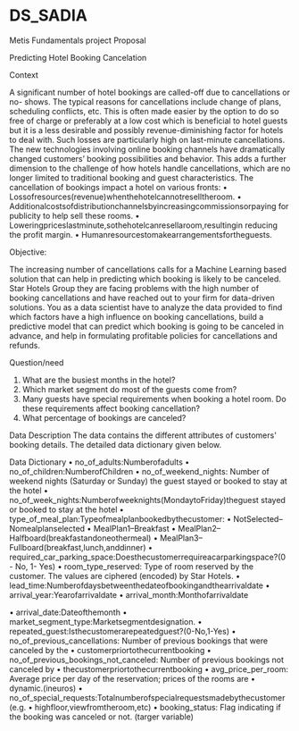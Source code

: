 # DS_SADIA
Metis Fundamentals project Proposal

Predicting Hotel Booking Cancelation

Context

A significant number of hotel bookings are called-off due to cancellations or no- shows. The typical reasons for cancellations include change of plans, scheduling conflicts, etc. This is often made easier by the option to do so free of charge or preferably at a low cost which is beneficial to hotel guests but it is a less desirable and possibly revenue-diminishing factor for hotels to deal with. Such losses are particularly high on last-minute cancellations.
The new technologies involving online booking channels have dramatically changed customers’ booking possibilities and behavior. This adds a further dimension to the challenge of how hotels handle cancellations, which are no longer limited to traditional booking and guest characteristics.
The cancellation of bookings impact a hotel on various fronts:
• Lossofresources(revenue)whenthehotelcannotreselltheroom.
• Additionalcostsofdistributionchannelsbyincreasingcommissionsorpaying
for publicity to help sell these rooms.
• Loweringpriceslastminute,sothehotelcanresellaroom,resultingin
reducing the profit margin.
• Humanresourcestomakearrangementsfortheguests.

Objective:

The increasing number of cancellations calls for a Machine Learning based solution that can help in predicting which booking is likely to be canceled. Star Hotels Group they are facing problems with the high number of booking cancellations and have reached out to your firm for data-driven solutions. You as a data scientist have to analyze the data provided to find which factors have a high influence on booking cancellations, build a predictive model that can predict which booking is going to be canceled in advance, and help in formulating profitable policies for cancellations and refunds.

 Question/need
 1. What are the busiest months in the hotel?
2. Which market segment do most of the guests come from?
3. Many guests have special requirements when booking a hotel room. Do these
requirements affect booking cancellation?
4. What percentage of bookings are canceled?


 Data Description
The data contains the different attributes of customers' booking details. The detailed data dictionary given below.

Data Dictionary
• no_of_adults:Numberofadults
• no_of_children:NumberofChildren
• no_of_weekend_nights: Number of weekend nights (Saturday or Sunday) the
guest stayed or booked to stay at the hotel
• no_of_week_nights:Numberofweeknights(MondaytoFriday)theguest
stayed or booked to stay at the hotel
• type_of_meal_plan:Typeofmealplanbookedbythecustomer:
 • NotSelected–Nomealplanselected
• MealPlan1–Breakfast
• MealPlan2–Halfboard(breakfastandoneothermeal) • MealPlan3–Fullboard(breakfast,lunch,anddinner)
 • required_car_parking_space:Doesthecustomerrequireacarparkingspace?(0 - No, 1- Yes)
• room_type_reserved: Type of room reserved by the customer. The values are ciphered (encoded) by Star Hotels.
• lead_time:Numberofdaysbetweenthedateofbookingandthearrivaldate
• arrival_year:Yearofarrivaldate
• arrival_month:Monthofarrivaldate
 
• arrival_date:Dateofthemonth
• market_segment_type:Marketsegmentdesignation.
• repeated_guest:Isthecustomerarepeatedguest?(0-No,1-Yes)
• no_of_previous_cancellations: Number of previous bookings that were
canceled by the
• customerpriortothecurrentbooking
• no_of_previous_bookings_not_canceled: Number of previous bookings not
canceled by
• thecustomerpriortothecurrentbooking
• avg_price_per_room: Average price per day of the reservation; prices of the
rooms are
• dynamic.(ineuros)
• no_of_special_requests:Totalnumberofspecialrequestsmadebythecustomer
(e.g.
• highfloor,viewfromtheroom,etc)
• booking_status: Flag indicating if the booking was canceled or not. (targer
variable)
